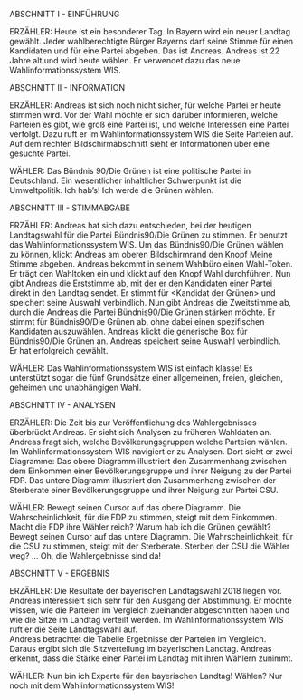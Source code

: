 ABSCHNITT I - EINFÜHRUNG

ERZÄHLER: Heute ist ein besonderer Tag. In Bayern wird ein neuer Landtag gewählt. Jeder wahlberechtigte Bürger Bayerns darf seine Stimme für einen Kandidaten und für eine Partei abgeben. 
Das ist Andreas. Andreas ist 22 Jahre alt und wird heute wählen. Er verwendet dazu das neue Wahlinformationssystem WIS. 

ABSCHNITT II - INFORMATION

ERZÄHLER: Andreas ist sich noch nicht sicher, für welche Partei er heute stimmen wird. Vor der Wahl möchte er sich darüber informieren, welche Parteien es gibt, wie groß eine Partei ist, und welche Interessen eine Partei verfolgt. Dazu ruft er im Wahlinformationssystem WIS die Seite Parteien auf. Auf dem rechten Bildschirmabschnitt sieht er Informationen über eine gesuchte Partei.

WÄHLER: Das Bündnis 90/Die Grünen ist eine politische Partei in Deutschland. Ein wesentlicher inhaltlicher Schwerpunkt ist die Umweltpolitik. Ich hab’s! Ich werde die Grünen wählen. 

ABSCHNITT III - STIMMABGABE

ERZÄHLER: Andreas hat sich dazu entschieden, bei der heutigen Landtagswahl für die Partei Bündnis90/Die Grünen zu stimmen. Er benutzt das Wahlinformationssystem WIS. Um das Bündnis90/Die Grünen wählen zu können, klickt Andreas am oberen Bildschirmrand den Knopf Meine Stimme abgeben. 
Andreas bekommt in seinem Wahlbüro einen Wahl-Token. Er trägt den Wahltoken ein und klickt auf den Knopf Wahl durchführen.
Nun gibt Andreas die Erststimme ab, mit der er den Kandidaten einer Partei direkt in den Landtag sendet. Er stimmt für <Kandidat der Grünen> und speichert seine Auswahl verbindlich. 
Nun gibt Andreas die Zweitstimme ab, durch die Andreas die Partei Bündnis90/Die Grünen stärken möchte. Er stimmt für Bündnis90/Die Grünen ab, ohne dabei einen spezifischen Kandidaten auszuwählen. Andreas klickt die generische Box für Bündnis90/Die Grünen an. Andreas speichert seine Auswahl verbindlich.  
Er hat erfolgreich gewählt. 

WÄHLER: Das Wahlinformationssystem WIS ist einfach klasse! Es unterstützt sogar die fünf Grundsätze einer allgemeinen, freien, gleichen, geheimen und unabhängigen Wahl.

ABSCHNITT IV - ANALYSEN

ERZÄHLER: Die Zeit bis zur Veröffentlichung des Wahlergebnisses überbrückt Andreas. Er sieht sich Analysen zu früheren Wahldaten an. Andreas fragt sich, welche Bevölkerungsgruppen welche Parteien wählen. Im Wahlinformationssystem WIS navigiert er zu Analysen. Dort sieht er zwei Diagramme: Das obere Diagramm illustriert den Zusammenhang zwischen dem Einkommen einer Bevölkerungsgruppe und ihrer Neigung zu der Partei FDP. Das untere Diagramm illustriert den Zusammenhang zwischen der Sterberate einer Bevölkerungsgruppe und ihrer Neigung zur Partei CSU. 

WÄHLER: Bewegt seinen Cursor auf das obere Diagramm. Die Wahrscheinlichkeit, für die FDP zu stimmen, steigt mit dem Einkommen. Macht die FDP ihre Wähler reich? Warum hab ich die Grünen gewählt?
Bewegt seinen Cursor auf das untere Diagramm. Die Wahrscheinlichkeit, für die CSU zu stimmen, steigt mit der Sterberate. Sterben der CSU die Wähler weg? … Oh, die Wahlergebnisse sind da!

ABSCHNITT V - ERGEBNIS 

ERZÄHLER: Die Resultate der bayerischen Landtagswahl 2018 liegen vor. Andreas interessiert sich sehr für den Ausgang der Abstimmung. Er möchte wissen, wie die Parteien im Vergleich zueinander abgeschnitten haben und wie die Sitze im Landtag verteilt werden. Im Wahlinformationssystem WIS ruft er die Seite Landtagswahl auf.  
 Andreas betrachtet die Tabelle Ergebnisse der Parteien im Vergleich.
Daraus ergibt sich die Sitzverteilung im bayerischen Landtag. 
Andreas erkennt, dass die Stärke einer Partei im Landtag mit ihren Wählern zunimmt.

WÄHLER: Nun bin ich Experte für den bayerischen Landtag! Wählen? Nur noch mit dem Wahlinformationssystem WIS!
